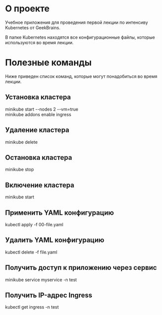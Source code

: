 # О проекте
Учебное приложения для проведения первой лекции по интенсиву Kubernetes от GeekBrains.

В папке Kubernetes находятся все конфигурационные файлы, которые используются во время лекции.


# Полезные команды
Ниже приведен список команд, которые могут понадобиться во время лекции.

## Установка кластера
minikube start --nodes 2 --vm=true  
minikube addons enable ingress

## Удаление кластера
minikube delete

## Остановка кластера
minikube stop

## Включение кластера
minikube start

## Применить YAML конфигурацию
kubectl apply -f 00-file.yaml

## Удалить YAML конфигурацию
kubectl delete -f file.yaml

## Получить доступ к приложению через сервис
minikube service myservice -n test

## Получить IP-адрес Ingress
kubectl get ingress -n test
